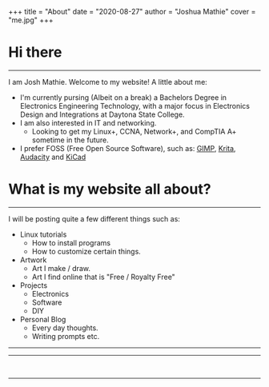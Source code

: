 +++
title = "About"
date = "2020-08-27"
author = "Joshua Mathie"
cover = "me.jpg"
+++

# Hi there
----

I am Josh Mathie. Welcome to my website! A little about me:
- I'm currently pursing (Albeit on a break) a Bachelors Degree in Electronics
  Engineering Technology, with a major focus in Electronics Design and
  Integrations at Daytona State College.
- I am also interested in IT and networking.
  - Looking to get my Linux+, CCNA, Network+, and CompTIA A+ sometime in the
    future.  
- I prefer FOSS (Free Open Source Software), such as:
[GIMP](https://www.gimp.org/), [Krita](https://krita.org/en/),
[Audacity](https://www.audacityteam.org/) and [KiCad](https://kicad-pcb.org/)

# What is my website all about?
----

I will be posting quite a few different things such as:
- Linux tutorials
  - How to install programs
  - How to customize certain things.
- Artwork
  - Art I make / draw.
  - Art I find online that is "Free / Royalty Free"
- Projects
  - Electronics
  - Software
  - DIY
- Personal Blog
  - Every day thoughts.
  - Writing prompts etc. 

----


-----

&nbsp;
&nbsp;
&nbsp;

-----

